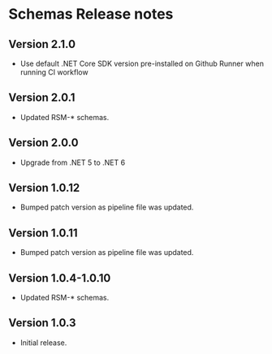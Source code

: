 # Schemas Release notes

## Version 2.1.0

- Use default .NET Core SDK version pre-installed on Github Runner when running CI workflow

## Version 2.0.1

- Updated RSM-* schemas.

## Version 2.0.0

- Upgrade from .NET 5 to .NET 6

## Version 1.0.12

- Bumped patch version as pipeline file was updated.

## Version 1.0.11

- Bumped patch version as pipeline file was updated.

## Version 1.0.4-1.0.10

- Updated RSM-* schemas.

## Version 1.0.3

- Initial release.
